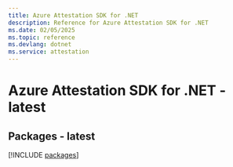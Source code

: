 ```yaml
---
title: Azure Attestation SDK for .NET
description: Reference for Azure Attestation SDK for .NET
ms.date: 02/05/2025
ms.topic: reference
ms.devlang: dotnet
ms.service: attestation
---
```

# Azure Attestation SDK for .NET - latest
## Packages - latest
[!INCLUDE [packages](attestation-index.md)]